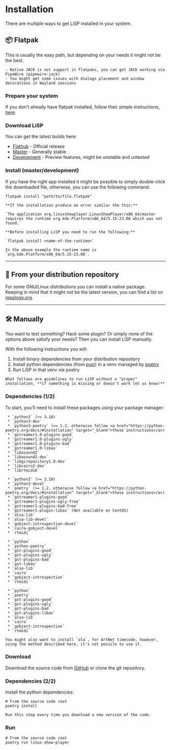 # Installation

There are multiple ways to get LiSP installed in your system.

## 📦 Flatpak

This is usually the easy path, but depending on your needs it might not be the best.

```{note}
- Native JACK is not support in flatpaks, you can get JACK working via PipeWire (pipewire-jack)
- You might get some issues with dialogs placement and window decorations in Wayland sessions
```

### Prepare your system

If you don't already have flatpak installed,
follow their _simple_ instructions, <a href="https://flatpak.org/setup/" target="_blank">here</a>. 

### Download LiSP

You can get the latest builds here:

 * [Flathub](https://flathub.org/apps/org.linuxshowplayer.LinuxShowPlayer) - Official release
 * [Master](https://github.com/FrancescoCeruti/linux-show-player/releases/tag/ci-master) - Generally stable
 * [Development](https://github.com/FrancescoCeruti/linux-show-player/releases/tag/ci-develop) - Preview features, might be unstable and untested

### Install (master/development)

If you have the right app installed it might be possible to simply double-click the downloaded file, otherwise, you
can use the following command:

```shell
flatpak install "path/to/file.flatpak"
```

```{important}
**If the installation produce an error similar the this:**
 
`The application org.linuxshowplayer.LinuxShowPlayer/x86_64/master requires the runtime org.kde.Platform/x86_64/5.15-23.08 which was not found.`

**Before installing LiSP you need to run the following:**

`flatpak install <name-of-the-runtime>`

In the above example the runtime name is `org.kde.Platform/x86_64/5.15-23.08`.
```

---

## 🐧 From your distribution repository

For some GNU/Linux distributions you can install a native package.<br>
Keeping in mind that it might not be the latest version, you can find a list on <a href="https://repology.org/metapackage/linux-show-player" target="_blank">repology.org</a>.

---

## 🛠️ Manually

You want to test something? Hack some plugin? Or simply none of the options above satisfy your needs?
Then you can install LiSP manually.

With the following instructions you will:

 1. Install binary dependencies from your distribution repository
 2. Install python dependencies (from <a href="https://pypi.org/" target="_blank">pypi</a>) in a venv managed by <a href="https://python-poetry.org/" target="_blank">poetry</a>
 3. Run LiSP in that venv via poetry

```{important}
What follows are guidelines to run LiSP without a "proper" installation, **if something is missing or doesn't work let us know!**
```

### Dependencies (1/2)

To start, you'll need to install these packages using your package manager:

```{tab} Debian/Ubuntu/Mint
 * `python3` (>= 3.10)
 * `python3-dev`
 * `python3-poetry` (>= 1.2, otherwise follow <a href="https://python-poetry.org/docs/#installation" target="_blank">these instructions</a>)
 * `gstreamer1.0-plugins-good`
 * `gstreamer1.0-plugins-ugly`
 * `gstreamer1.0-plugins-bad`
 * `gstreamer1.0-libav`
 * `libasound2`
 * `libasound2-dev`
 * `libgirepository1.0-dev`
 * `libcairo2-dev`
 * `librtmidi6`
```

```{tab} Fedora/CentOS
 * `python3` (>= 3.10)
 * `python3-devel`
 * `poetry` (>= 1.2, otherwise follow <a href="https://python-poetry.org/docs/#installation" target="_blank">these instructions</a>)
 * `gstreamer1-plugins-good`
 * `gstreamer1-plugins-ugly-free`
 * `gstreamer1-plugins-bad-free`
 * `gstreamer1-plugin-libav` (Not available on CentOS)
 * `alsa-lib`
 * `alsa-lib-devel`
 * `gobject-introspection-devel`
 * `cairo-gobject-devel`
 * `rtmidi`
```

```{tab} ArchLinux
 * `python`
 * `python-poetry`
 * `gst-plugins-good`
 * `gst-plugins-ugly`
 * `gst-plugins-bad`
 * `gst-libav`
 * `alsa-lib`
 * `cairo`
 * `gobject-introspection`
 * `rtmidi`
```

```{tab} Gentoo
 * `python`
 * `poetry`
 * `gst-plugins-good`
 * `gst-plugins-ugly`
 * `gst-plugins-bad`
 * `gst-plugins-libav`
 * `alsa-lib`
 * `cairo`
 * `gobject-introspection`
 * `rtmidi`
```

```{hint}
You might also want to install `ola`, for ArtNet timecode, however, using the method described here, it's not possile to use it. 
```

### Download

Download the source code from <a href="https://github.com/FrancescoCeruti/linux-show-player" target="_blank">GitHub</a> or clone the git repository.

### Dependencies (2/2)

Install the python dependencies:

```shell
# From the source code root
poetry install
```

```{note}
Run this step every time you download a new version of the code.
```

### Run

```shell
# From the source code root
poetry run linux-show-player
```
